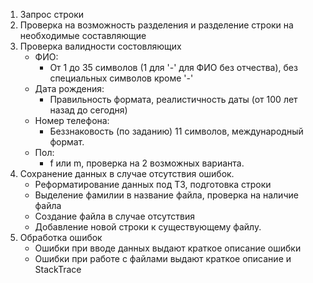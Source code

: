 1. Запрос строки
2. Проверка на возможность разделения и разделение строки на необходимые составляющие
3. Проверка валидности состовляющих
	* ФИО:
		* От 1 до 35 символов (1 для '-' для ФИО без отчества), без специальных символов кроме '-'
	* Дата рождения:
		* Правильность формата, реалистичность даты (от 100 лет назад до сегодня)
	* Номер телефона:
		* Беззнаковость (по заданию) 11 символов, международный формат.
	* Пол:
		* f или m, проверка на 2 возможных варианта.
4. Сохранение данных в случае отсутствия ошибок.
	* Реформатирование данных под ТЗ, подготовка строки
	* Выделение фамилии в название файла, проверка на наличие файла
	* Создание файла в случае отсутствия
	* Добавление новой строки к существующему файлу.
5. Обработка ошибок
	* Ошибки при вводе данных выдают краткое описание ошибки
	* Ошибки при работе с файлами выдают краткое описание и StackTrace
